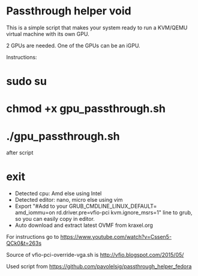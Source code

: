 # Passthrough helper void

This is a simple script that makes your system ready to run a KVM/QEMU virtual machine with its own GPU.

2 GPUs are needed. One of the GPUs can be an iGPU.

Instructions:

# sudo su
# chmod +x gpu_passthrough.sh
# ./gpu_passthrough.sh
after script
# exit

- Detected cpu: Amd else using Intel
- Detected editor: nano, micro else using vim
- Export "#Add to your GRUB_CMDLINE_LINUX_DEFAULT= amd_iommu=on rd.driver.pre=vfio-pci kvm.ignore_msrs=1" line to grub, so you can easily copy in editor.
- Auto download and extract latest OVMF from kraxel.org

For instructions go to https://www.youtube.com/watch?v=Cssen5-QCk0&t=263s

Source of vfio-pci-override-vga.sh is http://vfio.blogspot.com/2015/05/

Used script from https://github.com/pavolelsig/passthrough_helper_fedora
